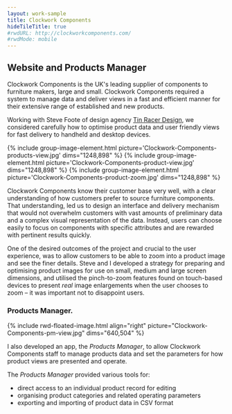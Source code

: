 ```yaml
---
layout: work-sample
title: Clockwork Components
hideTileTitle: true
#rwdURL: http://clockworkcomponents.com/
#rwdMode: mobile
---
```


## Website and Products Manager

Clockwork Components is the UK's leading supplier of components to furniture makers, large and small. Clockwork Components required a system to manage data and deliver views in a fast and efficient manner for their extensive range of established and new products.

Working with Steve Foote of design agency [Tin Racer Design](https://www.tinracer.com/), we considered carefully how to optimise product data and user friendly views for fast delivery to handheld and desktop devices.

<div class="image-group">
  {% include group-image-element.html picture='Clockwork-Components-products-view.jpg' dims="1248,898" %}
  {% include group-image-element.html picture='Clockwork-Components-product-view.jpg' dims="1248,898" %}
  {% include group-image-element.html picture='Clockwork-Components-product-zoom.jpg' dims="1248,898" %}
</div>

Clockwork Components know their customer base very well, with a clear understanding of how customers prefer to source furniture components. That understanding, led us to design an interface and delivery mechanism that would not overwhelm customers with vast amounts of preliminary data and a complex visual representation of the data. Instead, users can choose easily to focus on components with specific attributes and are rewarded with pertinent results quickly. 

One of the desired outcomes of the project and crucial to the user experience, was to allow customers to be able to zoom into a product image and see the finer details. Steve and I developed a strategy for preparing and optimising product images for use on small, medium and large screen dimensions, and utilised the pinch-to-zoom features found on touch-based devices to present *real* image enlargements when the user chooses to zoom – it was important not to disappoint users.

### Products Manager.

<div class="float-group" markdown="1">
  {% include rwd-floated-image.html align="right" picture="Clockwork-Components-pm-view.jpg" dims="640,504" %}

  I also developed an app, the _Products Manager_, to allow Clockwork Components staff to manage products data and set the parameters for how product views are presented and operate.

  The _Products Manager_ provided various tools for:

  * direct access to an individual product record for editing
  * organising product categories and related operating parameters
  * exporting and importing of product data in CSV format
</div>

